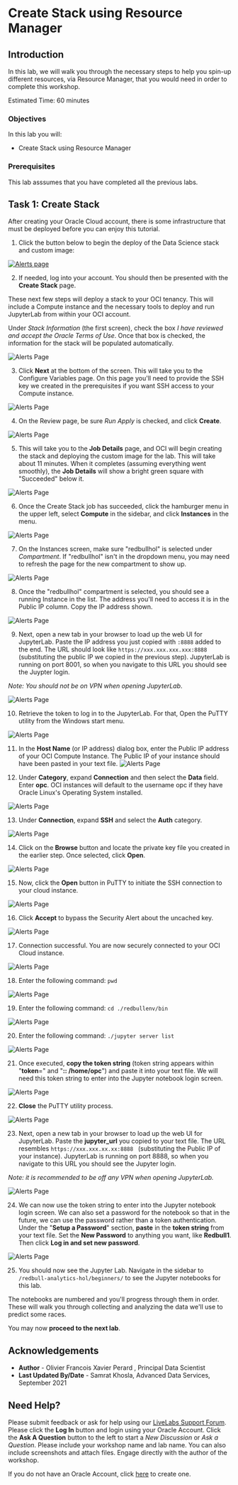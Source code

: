 # Create Stack using Resource Manager 

## Introduction

In this lab, we will walk you through the necessary steps to help you spin-up different resources, via Resource Manager, that you would need in order to complete this workshop.

Estimated Time: 60 minutes 

### Objectives

In this lab you will:

* Create Stack using Resource Manager

### Prerequisites

  This lab asssumes that you have completed all the previous labs. 

## **Task 1:** Create Stack

After creating your Oracle Cloud account, there is some infrastructure that must be deployed before you can enjoy this tutorial. 

1. Click the button below to begin the deploy of the Data Science stack and custom image:

  [![Alerts page](./images/deploy.jpeg " ")](https://cloud.oracle.com/resourcemanager/stacks/create?region=home&zipUrl=https://github.com/oracle-devrel/redbull-analytics-hol/releases/latest/download/redbull-analytics-hol-latest.zip)

2. If needed, log into your account. You should then be presented with the **Create Stack** page.

  These next few steps will deploy a stack to your OCI tenancy. This will include a Compute instance and the necessary tools to deploy and run JupyterLab from within your OCI account.

  Under _Stack Information_ (the first screen), check the box _I have reviewed and accept the Oracle Terms of Use_. Once that box is checked, the information for the stack will be populated automatically.

  ![Alerts Page](./images/rm-1.jpeg)

3. Click **Next** at the bottom of the screen. This will take you to the Configure Variables page. On this page you'll need to provide the SSH key we created in the prerequisites if you want SSH access to your Compute instance.

  ![Alerts Page](./images/rm-2.jpeg)

4. On the Review page, be sure _Run Apply_ is checked, and click **Create**.

  ![Alerts Page](./images/rm-3.jpeg)

5. This will take you to the **Job Details** page, and OCI will begin creating the stack and deploying the custom image for the lab. This will take about 11 minutes. When it completes (assuming everything went smoothly), the **Job Details** will show a bright green square with "Succeeded" below it.

  ![Alerts Page](./images/rm-4.jpeg)

6. Once the Create Stack job has succeeded, click the hamburger menu in the upper left, select **Compute** in the sidebar, and click **Instances** in the menu.

  ![Alerts Page](./images/rm-5.jpeg)

7. On the Instances screen, make sure "redbullhol" is selected under _Compartment_. If "redbullhol" isn't in the dropdown menu, you may need to refresh the page for the new compartment to show up.

  ![Alerts Page](./images/rm-6.jpeg)

8. Once the "redbullhol" compartment is selected, you should see a running Instance in the list. The address you'll need to access it is in the Public IP column. Copy the IP address shown.

  ![Alerts Page](./images/rm-7.jpeg)

9. Next, open a new tab in your browser to load up the web UI for JupyterLab. Paste the IP address you just copied with     ```:8888``` added to the end. The URL should look like ``` https://xxx.xxx.xxx.xxx:8888 ``` (substituting the public IP we   copied in the previous step). JupyterLab is running on port 8001, so when you navigate to this URL you should see the Juypter login.

  _Note: You should not be on VPN when opening JupyterLab_.

  ![Alerts Page](./images/rm-8.jpeg)

10. Retrieve the token to log in to the JupyterLab. For that, Open the PuTTY utility from the Windows start menu.

  ![Alerts Page](./images/red-bull-hol-10.jpeg)


11. In the **Host Name** (or IP address) dialog box, enter the Public IP address of your OCI Compute Instance. The Public IP of your instance should have been pasted in your text file.
  ![Alerts Page](./images/red-bull-hol-11.jpeg)


12. Under **Category**, expand **Connection** and then select the **Data** field. Enter **opc**. OCI instances will default to the username opc if they have Oracle Linux's Operating System installed.

  ![Alerts Page](./images/red-bull-hol-12.jpeg)

13. Under **Connection**, expand **SSH** and select the **Auth** category.

  ![Alerts Page](./images/red-bull-hol-13.jpeg)

14. Click on the **Browse** button and locate the private key file you created in the earlier step. Once selected, click **Open**.

  ![Alerts Page](./images/red-bull-hol-14.jpeg)

15. Now, click the **Open** button in PuTTY to initiate the SSH connection to your cloud instance.

  ![Alerts Page](./images/red-bull-hol-15.jpeg)


16. Click **Accept** to bypass the Security Alert about the uncached key.

  ![Alerts Page](./images/red-bull-hol-16.jpeg)

17. Connection successful. You are now securely connected to your OCI Cloud instance.

  ![Alerts Page](./images/red-bull-hol-17.jpeg)

18. Enter the following command: ``` pwd ```

  ![Alerts Page](./images/red-bull-hol-18.jpeg)

19. Enter the following command: ``` cd ./redbullenv/bin ```

  ![Alerts Page](./images/red-bull-hol-19.jpeg)

20. Enter the following command: ``` ./jupyter server list ```

  ![Alerts Page](./images/red-bull-hol-20.jpeg)

21. Once executed, **copy the token string** (token string appears within "**token**=" and "**:: /home/opc**") and paste it into your text file. We will need this token string to enter into the Jupyter notebook login screen.

  ![Alerts Page](./images/red-bull-hol-21.jpeg)

22. **Close** the PuTTY utility process.

  ![Alerts Page](./images/red-bull-hol-22.jpeg)

23. Next, open a new tab in your browser to load up the web UI for JupyterLab. Paste the **jupyter_url** you copied to your text file. The URL resembles ```https://xxx.xxx.xx.xx:8888 ``` (substituting the Public IP of your instance). JupyterLab is running on port 8888, so when you navigate to this URL you should see the Jupyter login.

*Note: it is recommended to be off any VPN when opening JupyterLab.*

  ![Alerts Page](./images/red-bull-hol-23.jpeg)

24. We can now use the token string to enter into the Jupyter notebook login screen. We can also set a password for the notebook so that in the future, we can use the password rather than a token authentication. Under the "**Setup a Password**" section, **paste** in the **token string** from your text file. Set the **New Password** to anything you want, like **Redbull1**. Then click **Log in and set new password**.

  ![Alerts Page](./images/red-bull-hol-24.jpeg)

25. You should now see the Jupyter Lab. Navigate in the sidebar to ```/redbull-analytics-hol/beginners/``` to see the Jupyter notebooks for this lab.

The notebooks are numbered and you'll progress through them in order. These will walk you through collecting and analyzing the data we'll use to predict some races.

You may now **proceed to the next lab**.

## Acknowledgements
* **Author** - Olivier Francois Xavier Perard , Principal Data Scientist
* **Last Updated By/Date** - Samrat Khosla, Advanced Data Services, September 2021

## Need Help?
Please submit feedback or ask for help using our [LiveLabs Support Forum](https://community.oracle.com/tech/developers/categories/livelabsdiscussions). Please click the **Log In** button and login using your Oracle Account. Click the **Ask A Question** button to the left to start a *New Discussion* or *Ask a Question*.  Please include your workshop name and lab name.  You can also include screenshots and attach files.  Engage directly with the author of the workshop.

If you do not have an Oracle Account, click [here](https://profile.oracle.com/myprofile/account/create-account.jspx) to create one.

